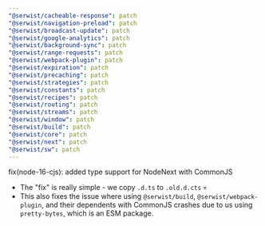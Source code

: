 ```yaml
---
"@serwist/cacheable-response": patch
"@serwist/navigation-preload": patch
"@serwist/broadcast-update": patch
"@serwist/google-analytics": patch
"@serwist/background-sync": patch
"@serwist/range-requests": patch
"@serwist/webpack-plugin": patch
"@serwist/expiration": patch
"@serwist/precaching": patch
"@serwist/strategies": patch
"@serwist/constants": patch
"@serwist/recipes": patch
"@serwist/routing": patch
"@serwist/streams": patch
"@serwist/window": patch
"@serwist/build": patch
"@serwist/core": patch
"@serwist/next": patch
"@serwist/sw": patch
---
```


fix(node-16-cjs): added type support for NodeNext with CommonJS

- The "fix" is really simple - we copy `.d.ts` to `.old.d.cts` 💀
- This also fixes the issue where using `@serwist/build`, `@serwist/webpack-plugin`, and their dependents with CommonJS crashes due to us using `pretty-bytes`, which is an ESM package.
